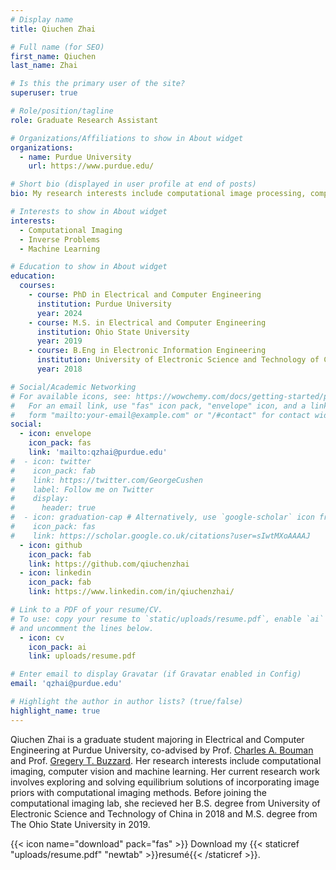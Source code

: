 ```yaml
---
# Display name
title: Qiuchen Zhai

# Full name (for SEO)
first_name: Qiuchen
last_name: Zhai

# Is this the primary user of the site?
superuser: true

# Role/position/tagline
role: Graduate Research Assistant

# Organizations/Affiliations to show in About widget
organizations:
  - name: Purdue University
    url: https://www.purdue.edu/

# Short bio (displayed in user profile at end of posts)
bio: My research interests include computational image processing, computer vision and machine learning.

# Interests to show in About widget
interests:
  - Computational Imaging
  - Inverse Problems
  - Machine Learning

# Education to show in About widget
education:
  courses:
    - course: PhD in Electrical and Computer Engineering
      institution: Purdue University
      year: 2024
    - course: M.S. in Electrical and Computer Engineering
      institution: Ohio State University
      year: 2019
    - course: B.Eng in Electronic Information Engineering
      institution: University of Electronic Science and Technology of China
      year: 2018

# Social/Academic Networking
# For available icons, see: https://wowchemy.com/docs/getting-started/page-builder/#icons
#   For an email link, use "fas" icon pack, "envelope" icon, and a link in the
#   form "mailto:your-email@example.com" or "/#contact" for contact widget.
social:
  - icon: envelope
    icon_pack: fas
    link: 'mailto:qzhai@purdue.edu'
#  - icon: twitter
#    icon_pack: fab
#    link: https://twitter.com/GeorgeCushen
#    label: Follow me on Twitter
#    display:
#      header: true
#  - icon: graduation-cap # Alternatively, use `google-scholar` icon from `ai` icon pack
#    icon_pack: fas
#    link: https://scholar.google.co.uk/citations?user=sIwtMXoAAAAJ
  - icon: github
    icon_pack: fab
    link: https://github.com/qiuchenzhai
  - icon: linkedin
    icon_pack: fab
    link: https://www.linkedin.com/in/qiuchenzhai/

# Link to a PDF of your resume/CV.
# To use: copy your resume to `static/uploads/resume.pdf`, enable `ai` icons in `params.yaml`,
# and uncomment the lines below.
  - icon: cv
    icon_pack: ai
    link: uploads/resume.pdf

# Enter email to display Gravatar (if Gravatar enabled in Config)
email: 'qzhai@purdue.edu'

# Highlight the author in author lists? (true/false)
highlight_name: true
---
```


Qiuchen Zhai is a graduate student majoring in Electrical and Computer Engineering at Purdue University, co-advised by Prof. [Charles A. Bouman](https://engineering.purdue.edu/~bouman/) and Prof. [Gregery T. Buzzard](https://www.math.purdue.edu/~buzzard/). Her research interests include computational imaging,  computer vision and machine learning. Her current research work involves exploring and solving equilibrium solutions of incorporating image priors with computational imaging methods. Before joining the computational imaging lab, she recieved her B.S. degree from University of Electronic Science and Technology of China in 2018 and M.S. degree from The Ohio State University in 2019.

{{< icon name="download" pack="fas" >}} Download my {{< staticref "uploads/resume.pdf" "newtab" >}}resumé{{< /staticref >}}.
